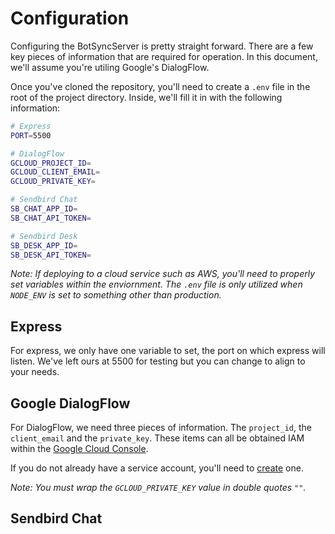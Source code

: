 # Configuration

Configuring the BotSyncServer is pretty straight forward. There are a few key pieces of information that are required for operation. In this document, we'll assume you're utiling Google's DialogFlow.

Once you've cloned the repository, you'll need to create a `.env` file in the root of the project directory. Inside, we'll fill it in with the following information:

```bash
# Express
PORT=5500

# DialogFlow
GCLOUD_PROJECT_ID=
GCLOUD_CLIENT_EMAIL=
GCLOUD_PRIVATE_KEY=

# Sendbird Chat
SB_CHAT_APP_ID=
SB_CHAT_API_TOKEN=

# Sendbird Desk
SB_DESK_APP_ID=
SB_DESK_API_TOKEN=

```

_Note: If deploying to a cloud service such as AWS, you'll need to properly set variables within the enviornment. The `.env` file is only utilized when `NODE_ENV` is set to something other than production._

## Express

For express, we only have one variable to set, the port on which express will listen. We've left ours at 5500 for testing but you can change to align to your needs.

## Google DialogFlow

For DialogFlow, we need three pieces of information. The `project_id`, the `client_email` and the `private_key`. These items can all be obtained IAM within the [Google Cloud Console](https://console.cloud.google.com/iam-admin/serviceaccounts).

If you do not already have a service account, you'll need to [create](https://cloud.google.com/iam/docs/creating-managing-service-accounts#creating) one.

_Note: You must wrap the `GCLOUD_PRIVATE_KEY` value in double quotes `""`._

## Sendbird Chat
